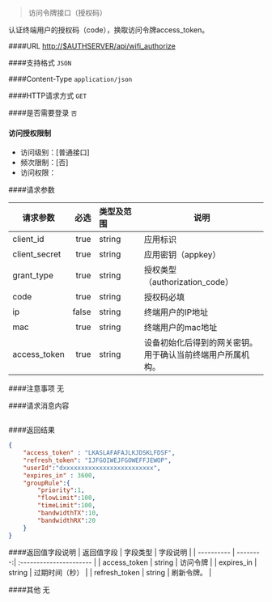 
> 访问令牌接口（授权码）

认证终端用户的授权码（code），换取访问令牌access_token。

####URL
<http://$AUTHSERVER/api/wifi_authorize>

####支持格式
`JSON`

####Content-Type
`application/json`

####HTTP请求方式
`GET`

####是否需要登录
`否`

#### 访问授权限制
* 访问级别：[普通接口]
* 频次限制：[否]
* 访问权限：


####请求参数

| 请求参数      |    必选 | 类型及范围  | 说明                                |
| ------------- | -------:| :---------- | ----------------------------------- |
| client_id |   true |    string |   应用标识 |
| client_secret |   true |    string |   应用密钥（appkey） |
| grant_type |  true |    string |   授权类型（authorization_code）
| code |    true |    string |   授权码必填 |
| ip |  false |   string |   终端用户的IP地址 |
| mac | true |    string |   终端用户的mac地址 |
| access_token |    true |    string |   设备初始化后得到的网关密钥。<br/>用于确认当前终端用户所属机构。|


####注意事项
无

####请求消息内容
``` JSON
```
####返回结果
``` JSON
{ 
    "access_token" : "LKASLAFAFAJLKJDSKLFDSF", 
    "refresh_token": "IJFGOIWEJFGOWEFFJEWOP",
    "userId":"dxxxxxxxxxxxxxxxxxxxxxxxxx",
    "expires_in" : 3600,
    "groupRule":{
        "priority":1,
        "flowLimit":100,
        "timeLimit":100,
        "bandwidthTX":10,
        "bandwidthRX":20
    }
} 

```
####返回值字段说明
| 返回值字段 | 字段类型 | 字段说明                |
| ---------- | --------:| :---------------------- |
| access_token |    string |  访问令牌 |
| expires_in |  string |  过期时间（秒） |
| refresh_token |   string |  刷新令牌。 |

####其他
无
